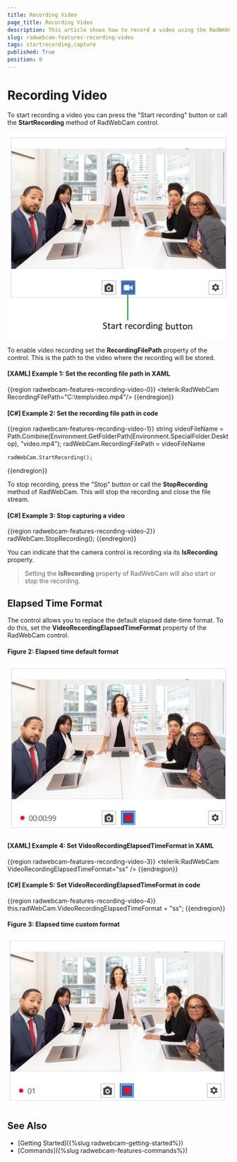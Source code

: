 ```yaml
---
title: Recording Video
page_title: Recording Video
description: This article shows how to record a video using the RadWebCam control.
slug: radwebcam-features-recording-video
tags: startrecording,capture
published: True
position: 0
---
```


# Recording Video

To start recording a video you can press the "Start recording"  button or call the __StartRecording__ method of RadWebCam control. 

![](images/radwebcam-features-recording-video-0.png)

To enable video recording set the __RecordingFilePath__ property of the control. This is the path to the video where the recording will be stored.

#### __[XAML] Example 1: Set the recording file path in XAML__
{{region radwebcam-features-recording-video-0}}
	<telerik:RadWebCam RecordingFilePath="C:\\temp\\video.mp4"/>
{{endregion}}

#### __[C#] Example 2: Set the recording file path in code__
{{region radwebcam-features-recording-video-1}}
	string videoFileName = Path.Combine(Environment.GetFolderPath(Environment.SpecialFolder.Desktop), "video.mp4");
	radWebCam.RecordingFilePath = videoFileName
	
	radWebCam.StartRecording();
{{endregion}}

To stop recording, press the "Stop" button or call the __StopRecording__ method of RadWebCam. This will stop the recording and close the file stream.

#### __[C#] Example 3: Stop capturing a video__
{{region radwebcam-features-recording-video-2}}
	radWebCam.StopRecording();
{{endregion}}

You can indicate that the camera control is recording via its __IsRecording__ property.

> Setting the __IsRecording__ property of RadWebCam will also start or stop the recording.

## Elapsed Time Format

The control allows you to replace the default elapsed date-time format. To do this, set the __VideoRecordingElapsedTimeFormat__ property of the RadWebCam control.

#### Figure 2: Elapsed time default format
![](images/radwebcam-features-recording-video-1.png)

#### __[XAML] Example 4: Set VideoRecordingElapsedTimeFormat in XAML__
{{region radwebcam-features-recording-video-3}}
	<telerik:RadWebCam VideoRecordingElapsedTimeFormat="ss" />
{{endregion}}

#### __[C#] Example 5: Set VideoRecordingElapsedTimeFormat in code__
{{region radwebcam-features-recording-video-4}}
	this.radWebCam.VideoRecordingElapsedTimeFormat = "ss";
{{endregion}}

#### Figure 3: Elapsed time custom format
![](images/radwebcam-features-recording-video-2.png)

## See Also  
* [Getting Started]({%slug radwebcam-getting-started%})
* [Commands]({%slug radwebcam-features-commands%})